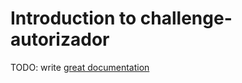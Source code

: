 # Introduction to challenge-autorizador

TODO: write [great documentation](http://jacobian.org/writing/what-to-write/)
